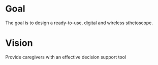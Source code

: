 # Goal
The goal is to design a ready-to-use, digital and wireless sthetoscope.
# Vision 
Provide caregivers with an effective decision support tool
